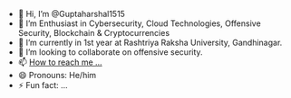 - 👋 Hi, I’m @Guptaharshal1515
- 👀 I’m Enthusiast in Cybersecurity, Cloud Technologies, Offensive Security, Blockchain & Cryptocurrencies
- 🌱 I’m currently in 1st year at Rashtriya Raksha University, Gandhinagar. 
- 💞️ I’m looking to collaborate on offensive security.
- 📫 [How to reach me ...](https://www.linkedin.com/in/harshal-gupta-a27914287/)
- 😄 Pronouns: He/him
- ⚡ Fun fact: ...

<!---
Guptaharshal1515/Guptaharshal1515 is a ✨ special ✨ repository because its `README.md` (this file) appears on your GitHub profile.
You can click the Preview link to take a look at your changes.
--->
